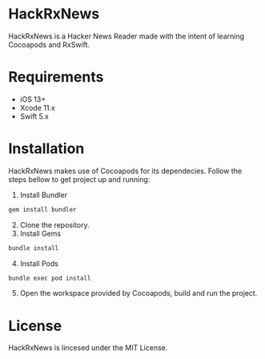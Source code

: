 # HackRxNews
HackRxNews is a Hacker News Reader made with the intent of learning Cocoapods and RxSwift.
# Requirements
* iOS 13+
* Xcode 11.x
* Swift 5.x
# Installation
HackRxNews makes use of Cocoapods for its dependecies. Follow the steps bellow to get project up and running:
1. Install Bundler
```bash
gem install bundler
```
2. Clone the repository.
3. Install Gems
```bash
bundle install
```
4. Install Pods
```bash
bundle exec pod install
```
5. Open the workspace provided by Cocoapods, build and run the project.
# License
HackRxNews is lincesed under the MIT License.
